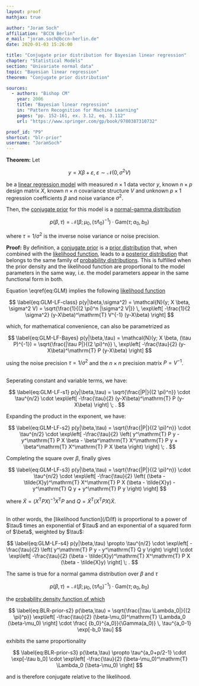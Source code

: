 ```yaml
---
layout: proof
mathjax: true

author: "Joram Soch"
affiliation: "BCCN Berlin"
e_mail: "joram.soch@bccn-berlin.de"
date: 2020-01-03 15:26:00

title: "Conjugate prior distribution for Bayesian linear regression"
chapter: "Statistical Models"
section: "Univariate normal data"
topic: "Bayesian linear regression"
theorem: "Conjugate prior distribution"

sources:
  - authors: "Bishop CM"
    year: 2006
    title: "Bayesian linear regression"
    in: "Pattern Recognition for Machine Learning"
    pages: "pp. 152-161, ex. 3.12, eq. 3.112"
    url: "https://www.springer.com/gp/book/9780387310732"

proof_id: "P9"
shortcut: "blr-prior"
username: "JoramSoch"
---
```



**Theorem:** Let

$$ \label{eq:GLM}
y = X \beta + \varepsilon, \; \varepsilon \sim \mathcal{N}(0, \sigma^2 V)
$$

be a [linear regression model](/D/mlr) with measured $n \times 1$ data vector $y$, known $n \times p$ design matrix $X$, known $n \times n$ covariance structure $V$ and unknown $p \times 1$ regression coefficients $\beta$ and noise variance $\sigma^2$.

Then, the [conjugate prior](/D/prior-conj) for this model is a [normal-gamma distribution](/D/ng)

$$ \label{eq:GLM-NG-prior}
p(\beta,\tau) = \mathcal{N}(\beta; \mu_0, (\tau \Lambda_0)^{-1}) \cdot \mathrm{Gam}(\tau; a_0, b_0)
$$

where $\tau = 1/\sigma^2$ is the inverse noise variance or noise precision.


**Proof:** By definition, a [conjugate prior](/D/prior-conj) is a [prior distribution](/D/prior) that, when combined with the [likelihood function](/D/lf), leads to a [posterior distribution](/D/post) that belongs to the same family of [probability distributions](/D/dist). This is fulfilled when the prior density and the likelihood function are proportional to the model parameters in the same way, i.e. the model parameters appear in the same functional form in both.

Equation \eqref{eq:GLM} implies the following [likelihood function](/D/lf)

$$ \label{eq:GLM-LF-class}
p(y|\beta,\sigma^2) = \mathcal{N}(y; X \beta, \sigma^2 V) = \sqrt{\frac{1}{(2 \pi)^n |\sigma^2 V|}} \, \exp\left[ -\frac{1}{2 \sigma^2} (y-X\beta)^\mathrm{T} V^{-1} (y-X\beta) \right]
$$

which, for mathematical convenience, can also be parametrized as

$$ \label{eq:GLM-LF-Bayes}
p(y|\beta,\tau) = \mathcal{N}(y; X \beta, (\tau P)^{-1}) = \sqrt{\frac{|\tau P|}{(2 \pi)^n}} \, \exp\left[ -\frac{\tau}{2} (y-X\beta)^\mathrm{T} P (y-X\beta) \right]
$$

using the noise precision $\tau = 1/\sigma^2$ and the $n \times n$ precision matrix $P = V^{-1}$.

<br>
Seperating constant and variable terms, we have:

$$ \label{eq:GLM-LF-s1}
p(y|\beta,\tau) = \sqrt{\frac{|P|}{(2 \pi)^n}} \cdot \tau^{n/2} \cdot \exp\left[ -\frac{\tau}{2} (y-X\beta)^\mathrm{T} P (y-X\beta) \right] \; .
$$

Expanding the product in the exponent, we have:

$$ \label{eq:GLM-LF-s2}
p(y|\beta,\tau) = \sqrt{\frac{|P|}{(2 \pi)^n}} \cdot \tau^{n/2} \cdot \exp\left[ -\frac{\tau}{2} \left( y^\mathrm{T} P y - y^\mathrm{T} P X \beta - \beta^\mathrm{T} X^\mathrm{T} P y + \beta^\mathrm{T} X^\mathrm{T} P X \beta \right) \right] \; .
$$

Completing the square over $\beta$, finally gives

$$ \label{eq:GLM-LF-s3}
p(y|\beta,\tau) = \sqrt{\frac{|P|}{(2 \pi)^n}} \cdot \tau^{n/2} \cdot \exp\left[ -\frac{\tau}{2} \left( (\beta - \tilde{X}y)^\mathrm{T} X^\mathrm{T} P X (\beta - \tilde{X}y) - y^\mathrm{T} Q y + y^\mathrm{T} P y \right) \right]
$$

where $\tilde{X} = \left( X^\mathrm{T} P X \right)^{-1} X^\mathrm{T} P$ and $Q = \tilde{X}^\mathrm{T} \left( X^\mathrm{T} P X \right) \tilde{X}$.

<br>
In other words, the [likelihood function](/D/lf) is proportional to a power of $\tau$ times an exponential of $\tau$ and an exponential of a squared form of $\beta$, weighted by $\tau$:

$$ \label{eq:GLM-LF-s4}
p(y|\beta,\tau) \propto \tau^{n/2} \cdot \exp\left[ -\frac{\tau}{2} \left( y^\mathrm{T} P y - y^\mathrm{T} Q y \right) \right] \cdot \exp\left[ -\frac{\tau}{2} (\beta - \tilde{X}y)^\mathrm{T} X^\mathrm{T} P X (\beta - \tilde{X}y) \right] \; .
$$

The same is true for a normal gamma distribution over $\beta$ and $\tau$

$$ \label{eq:BLR-prior-s1}
p(\beta,\tau) = \mathcal{N}(\beta; \mu_0, (\tau \Lambda_0)^{-1}) \cdot \mathrm{Gam}(\tau; a_0, b_0)
$$

the [probability density function of which](/P/ng-pdf)

$$ \label{eq:BLR-prior-s2}
p(\beta,\tau) = \sqrt{\frac{|\tau \Lambda_0|}{(2 \pi)^p}} \exp\left[ -\frac{\tau}{2} (\beta-\mu_0)^\mathrm{T} \Lambda_0 (\beta-\mu_0) \right] \cdot \frac{ {b_0}^{a_0}}{\Gamma(a_0)} \, \tau^{a_0-1} \exp[-b_0 \tau]
$$

exhibits the same proportionality

$$ \label{eq:BLR-prior-s3}
p(\beta,\tau) \propto \tau^{a_0+p/2-1} \cdot \exp[-\tau b_0] \cdot \exp\left[ -\frac{\tau}{2} (\beta-\mu_0)^\mathrm{T} \Lambda_0 (\beta-\mu_0) \right]
$$

and is therefore conjugate relative to the likelihood.